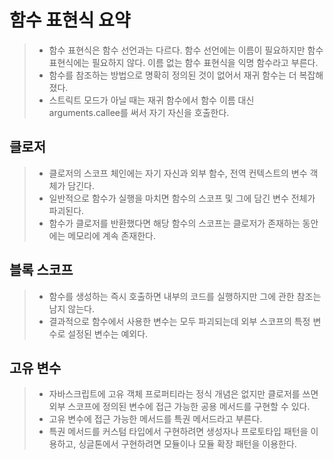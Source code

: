 # 함수 표현식 요약

> - 함수 표현식은 함수 선언과는 다르다. 함수 선언에는 이름이 필요하지만 함수 표현식에는 필요하지 않다. 이름 없는 함수 표현식을 익명 함수라고 부른다.
> - 함수를 참조하는 방법으로 명확히 정의된 것이 없어서 재귀 함수는 더 복잡해졌다.
> - 스트릭트 모드가 아닐 때는 재귀 함수에서 함수 이름 대신 arguments.callee를 써서 자기 자신을 호출한다.

## 클로저

> - 클로저의 스코프 체인에는 자기 자신과 외부 함수, 전역 컨텍스트의 변수 객체가 담긴다.
> - 일반적으로 함수가 실행을 마치면 함수의 스코프 및 그에 담긴 변수 전체가 파괴된다.
> - 함수가 클로저를 반환했다면 해당 함수의 스코프는 클로저가 존재하는 동안에는 메모리에 계속 존재한다.

## 블록 스코프

> - 함수를 생성하는 즉시 호출하면 내부의 코드를 실행하지만 그에 관한 참조는 남지 않는다.
> - 결과적으로 함수에서 사용한 변수는 모두 파괴되는데 외부 스코프의 특정 변수로 설정된 변수는 예외다.

## 고유 변수

> - 자바스크립트에 고유 객체 프로퍼티라는 정식 개념은 없지만 클로저를 쓰면 외부 스코프에 정의된 변수에 접근 가능한 공용 메서드를 구현할 수 있다.
> - 고유 변수에 접근 가능한 메서드를 특권 메서드라고 부른다.
> - 특권 메서드를 커스텀 타입에서 구현하려면 생성자나 프로토타입 패턴을 이용하고, 싱글톤에서 구현하려면 모듈이나 모듈 확장 패턴을 이용한다.
